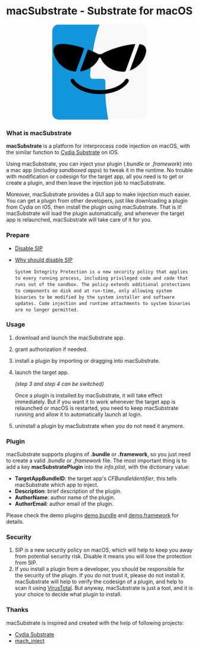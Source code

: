 # macSubstrate - Substrate for macOS #

<p align="center"><img alt="macSubstrate" src="sketch/icon.png"/></p>

### What is macSubstrate

**macSubstrate** is a platform for interprocess code injection on macOS, with the similar function to [Cydia Substrate](http://www.cydiasubstrate.com/) on iOS.

Using macSubstrate, you can inject your plugin (*.bundle* or *.framework*) into a mac app (*including sandboxed apps*) to tweak it in the runtime. No trouble with modification or codesign for the target app, all you need is to get or create a plugin, and then leave the injection job to macSubstrate.

Moreover, macSubstrate provides a GUI app to make injection much easier. You can get a plugin from other developers, just like downloading a plugin from Cydia on iOS, then install the plugin using macSubstrate. That is it! macSubstrate will load the plugin automatically, and whenever the target app is relaunched, macSubstrate will take care of it for you.

### Prepare

* [Disable SIP](https://developer.apple.com/library/content/documentation/Security/Conceptual/System_Integrity_Protection_Guide/ConfiguringSystemIntegrityProtection/ConfiguringSystemIntegrityProtection.html)

* [Why should disable SIP](https://developer.apple.com/library/content/releasenotes/MacOSX/WhatsNewInOSX/Articles/MacOSX10_11.html)

    `System Integrity Protection is a new security policy that applies to every running process, including privileged code and code that runs out of the sandbox. The policy extends additional protections to components on disk and at run-time, only allowing system binaries to be modified by the system installer and software updates. Code injection and runtime attachments to system binaries are no longer permitted.`

### Usage

1. download and launch the macSubstrate app.
2. grant authorization if needed.
3. install a plugin by importing or dragging into macSubstrate.
4. launch the target app.

    *(step 3 and step 4 can be switched)*

    Once a plugin is installed by macSubstrate, it will take effect immediately. But if you want it to work whenever the target app is relaunched or macOS is restarted, you need to keep macSubstrate running and allow it to automatically launch at login.

5. uninstall a plugin by macSubstrate when you do not need it anymore.

### Plugin

macSubstrate supports plugins of **.bundle** or **.framework**, so you just need to create a valid *.bundle* or *.framework* file. The most important thing is to add a key **macSubstratePlugin** into the *info.plist*, with the dictionary value:

* **TargetAppBundleID**: the target app's *CFBundleIdentifier*, this tells macSubstrate which app to inject.
* **Description**: brief description of the plugin.
* **AuthorName**: author name of the plugin.
* **AuthorEmail**: author email of the plugin.

Please check the demo plugins [demo.bundle](macSubstratePluginDemo) and [demo.framework](macSubstratePluginDemo2) for details.

### Security

1. SIP is a new security policy on macOS, which will help to keep you away from potential security risk. Disable it means you will lose the protection from SIP.
2. If you install a plugin from a developer, you should be responsible for the security of the plugin. If you do not trust it, please do not install it. macSubstrate will help to verify the codesign of a plugin, and help to scan it using [VirusTotal](https://www.virustotal.com). But anyway, macSubstrate is just a tool, and it is your choice to decide what plugin to install.

### Thanks

macSubstrate is inspired and created with the help of following projects:

* [Cydia Substrate](http://www.cydiasubstrate.com/)
* [mach_inject](https://github.com/rentzsch/mach_inject)
